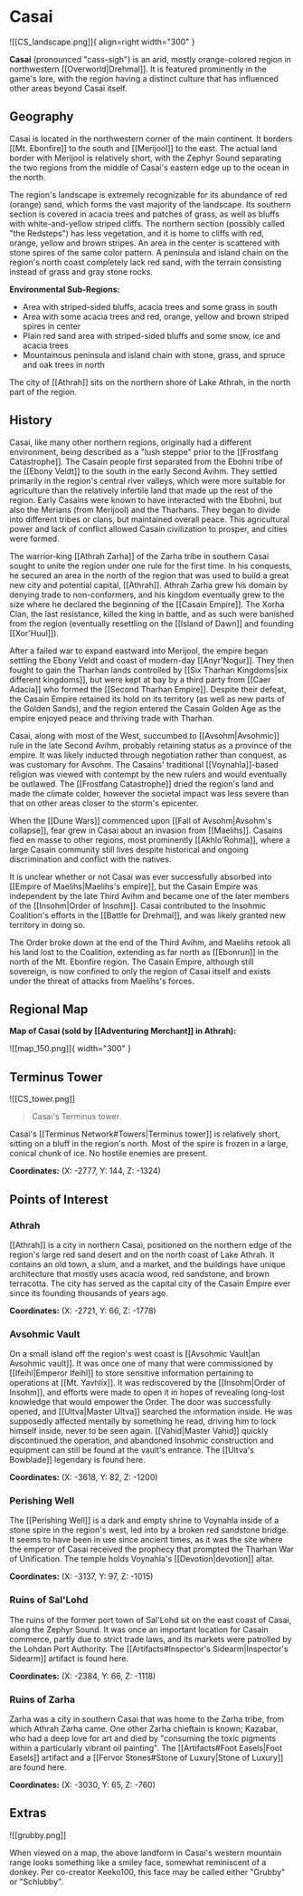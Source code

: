 # Casai

![[CS_landscape.png]]{ align=right width="300" }

**Casai** (pronounced "cass-sigh") is an arid, mostly orange-colored region in northwestern [[Overworld|Drehmal]]. It is featured prominently in the game's lore, with the region having a distinct culture that has influenced other areas beyond Casai itself.

## Geography

Casai is located in the northwestern corner of the main continent. It borders [[Mt. Ebonfire]] to the south and [[Merijool]] to the east. The actual land border with Merijool is relatively short, with the Zephyr Sound separating the two regions from the middle of Casai's eastern edge up to the ocean in the north.

The region's landscape is extremely recognizable for its abundance of red (orange) sand, which forms the vast majority of the landscape. Its southern section is covered in acacia trees and patches of grass, as well as bluffs with white-and-yellow striped cliffs. The northern section (possibly called "the Redsteps") has less vegetation, and it is home to cliffs with red, orange, yellow and brown stripes. An area in the center is scattered with stone spires of the same color pattern. A peninsula and island chain on the region's north coast completely lack red sand, with the terrain consisting instead of grass and gray stone rocks.

**Environmental Sub-Regions:**

- Area with striped-sided bluffs, acacia trees and some grass in south <br>
- Area with some acacia trees and red, orange, yellow and brown striped spires in center <br>
- Plain red sand area with striped-sided bluffs and some snow, ice and acacia trees <br>
- Mountainous peninsula and island chain with stone, grass, and spruce and oak trees in north

The city of [[Athrah]] sits on the northern shore of Lake Athrah, in the north part of the region.

## History

Casai, like many other northern regions, originally had a different environment, being described as a "lush steppe" prior to the [[Frostfang Catastrophe]]. The Casain people first separated from the Ebohni tribe of the [[Ebony Veldt]] to the south in the early Second Avihm. They settled primarily in the region's central river valleys, which were more suitable for agriculture than the relatively infertile land that made up the rest of the region. Early Casains were known to have interacted with the Ebohni, but also the Merians (from Merijool) and the Tharhans. They began to divide into different tribes or clans, but maintained overall peace. This agricultural power and lack of conflict allowed Casain civilization to prosper, and cities were formed.

The warrior-king [[Athrah Zarha]] of the Zarha tribe in southern Casai sought to unite the region under one rule for the first time. In his conquests, he secured an area in the north of the region that was used to build a great new city and potential capital, [[Athrah]]. Athrah Zarha grew his domain by denying trade to non-conformers, and his kingdom eventually grew to the size where he declared the beginning of the [[Casain Empire]]. The Xorha Clan, the last resistance, killed the king in battle, and as such were banished from the region (eventually resettling on the [[Island of Dawn]] and founding [[Xor'Huul]]).

After a failed war to expand eastward into Merijool, the empire began settling the Ebony Veldt and coast of modern-day [[Anyr'Nogur]]. They then fought to gain the Tharhan lands controlled by [[Six Tharhan Kingdoms|six different kingdoms]], but were kept at bay by a third party from [[Caer Adacia]] who formed the [[Second Tharhan Empire]]. Despite their defeat, the Casain Empire retained its hold on its territory (as well as new parts of the Golden Sands), and the region entered the Casain Golden Age as the empire enjoyed peace and thriving trade with Tharhan.

Casai, along with most of the West, succumbed to [[Avsohm|Avsohmic]] rule in the late Second Avihm, probably retaining status as a province of the empire. It was likely inducted through negotiation rather than conquest, as was customary for Avsohm. The Casains' traditional [[Voynahla]]-based religion was viewed with contempt by the new rulers and would eventually be outlawed. The [[Frostfang Catastrophe]] dried the region's land and made the climate colder, however the societal impact was less severe than that on other areas closer to the storm's epicenter.

When the [[Dune Wars]] commenced upon [[Fall of Avsohm|Avsohm's collapse]], fear grew in Casai about an invasion from [[Maelihs]]. Casains fled en masse to other regions, most prominently [[Akhlo'Rohma]], where a large Casain community still lives despite historical and ongoing discrimination and conflict with the natives.

It is unclear whether or not Casai was ever successfully absorbed into [[Empire of Maelihs|Maelihs's empire]], but the Casain Empire was independent by the late Third Avihm and became one of the later members of the [[Insohm|Order of Insohm]]. Casai contributed to the Insohmic Coalition's efforts in the [[Battle for Drehmal]], and was likely granted new territory in doing so. 

The Order broke down at the end of the Third Avihm, and Maelihs retook all his land lost to the Coalition, extending as far north as [[Ebonrun]] in the north of the Mt. Ebonfire region. The Casain Empire, although still sovereign, is now confined to only the region of Casai itself and exists under the threat of attacks from Maelihs's forces.

## Regional Map

**Map of Casai (sold by [[Adventuring Merchant]] in Athrah):**

![[map_150.png]]{ width="300" }

## Terminus Tower

![[CS_tower.png]]
> Casai's Terminus tower.

Casai's [[Terminus Network#Towers|Terminus tower]] is relatively short, sitting on a bluff in the region's north. Most of the spire is frozen in a large, conical chunk of ice. No hostile enemies are present.

**Coordinates:** (X: -2777, Y: 144, Z: -1324)

## Points of Interest

### Athrah

[[Athrah]] is a city in northern Casai, positioned on the northern edge of the region's large red sand desert and on the north coast of Lake Athrah. It contains an old town, a slum, and a market, and the buildings have unique architecture that mostly uses acacia wood, red sandstone, and brown terracotta. The city has served as the capital city of the Casain Empire ever since its founding thousands of years ago.

**Coordinates:** (X: -2721, Y: 66, Z: -1778)

### Avsohmic Vault

On a small island off the region's west coast is [[Avsohmic Vault|an Avsohmic vault]]. It was once one of many that were commissioned by [[Ifeihl|Emperor Ifeihl]] to store sensitive information pertaining to operations at [[Mt. Yavhlix]]. It was rediscovered by the [[Insohm|Order of Insohm]], and efforts were made to open it in hopes of revealing long-lost knowledge that would empower the Order. The door was successfully opened, and [[Ultva|Master Ultva]] searched the information inside. He was supposedly affected mentally by something he read, driving him to lock himself inside, never to be seen again. [[Vahid|Master Vahid]] quickly discontinued the operation, and abandoned Insohmic construction and equipment can still be found at the vault's entrance. The [[Ultva's Bowblade]] legendary is found here.

**Coordinates:** (X: -3618, Y: 82, Z: -1200)

### Perishing Well

The [[Perishing Well]] is a dark and empty shrine to Voynahla inside of a stone spire in the region's west, led into by a broken red sandstone bridge. It seems to have been in use since ancient times, as it was the site where the emperor of Casai received the prophecy that prompted the Tharhan War of Unification. The temple holds Voynahla's [[Devotion|devotion]] altar.

**Coordinates:** (X: -3137, Y: 97, Z: -1015)

### Ruins of Sal'Lohd

The ruins of the former port town of Sal'Lohd sit on the east coast of Casai, along the Zephyr Sound. It was once an important location for Casain commerce, partly due to strict trade laws, and its markets were patrolled by the Lohdan Port Authority. The [[Artifacts#Inspector's Sidearm|Inspector's Sidearm]] artifact is found here.

**Coordinates:** (X: -2384, Y: 66, Z: -1118)

### Ruins of Zarha

Zarha was a city in southern Casai that was home to the Zarha tribe, from which Athrah Zarha came. One other Zarha chieftain is known; Kazabar, who had a deep love for art and died by "consuming the toxic pigments within a particularly vibrant oil painting". The [[Artifacts#Foot Easels|Foot Easels]] artifact and a [[Fervor Stones#Stone of Luxury|Stone of Luxury]] are found here.

**Coordinates:** (X: -3030, Y: 65, Z: -760)

## Extras

![[grubby.png]]

When viewed on a map, the above landform in Casai's western mountain range looks something like a smiley face, somewhat reminiscent of a donkey. Per co-creator Keeko100, this face may be called either "Grubby" or "Schlubby".
